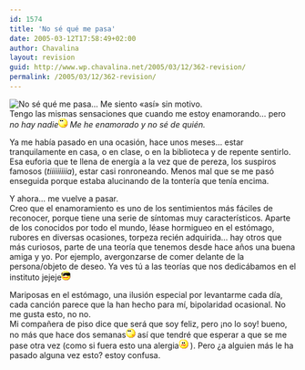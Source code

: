 ```yaml
---
id: 1574
title: 'No sé qué me pasa'
date: 2005-03-12T17:58:49+02:00
author: Chavalina
layout: revision
guid: http://www.wp.chavalina.net/2005/03/12/362-revision/
permalink: /2005/03/12/362-revision/
---
```

<img class="imgizqda" src="http://www.chavalina.net/imagenes/fotos/que-me-pasa.jpg" alt="No sé qué me pasa... " /> Me siento «as&iacute;» sin motivo.  
Tengo las mismas sensaciones que cuando me estoy enamorando… pero _no hay nadie_![emo](/imagenes/emoticonos/pensativo.gif) _Me he enamorado y no sé de quién._

Ya me hab&iacute;a pasado en una ocasión, hace unos meses… estar tranquilamente en casa, o en clase, o en la biblioteca y de repente sentirlo. Esa euforia que te llena de energ&iacute;a a la vez que de pereza, los suspiros famosos (_tiiiiiiiiia_), estar casi ronroneando. Menos mal que se me pasó enseguida porque estaba alucinando de la tonter&iacute;a que ten&iacute;a encima.

Y ahora… me vuelve a pasar.  
Creo que el enamoramiento es uno de los sentimientos más fáciles de reconocer, porque tiene una serie de s&iacute;ntomas muy caracter&iacute;sticos. Aparte de los conocidos por todo el mundo, léase hormigueo en el estómago, rubores en diversas ocasiones, torpeza recién adquirida… hay otros que más curiosos, parte de una teor&iacute;a que tenemos desde hace a&ntilde;os una buena amiga y yo. Por ejemplo, avergonzarse de comer delante de la persona/objeto de deseo. Ya ves t&uacute; a las teor&iacute;as que nos dedicábamos en el instituto jejeje![gafas](/imagenes/emoticonos/gafas.gif) 

Mariposas en el estómago, una ilusión especial por levantarme cada d&iacute;a, cada canción parece que la han hecho para m&iacute;, bipolaridad ocasional. No me gusta esto, no no.  
Mi compa&ntilde;era de piso dice que será que soy feliz, pero &iexcl;no lo soy! bueno, no más que hace dos semanas![emo](/imagenes/emoticonos/pensativo.gif) as&iacute; que tendré que esperar a que se me pase otra vez (como si fuera esto una alergia![emo](/imagenes/emoticonos/confuso.gif) ). Pero &iquest;a alguien más le ha pasado alguna vez esto? estoy confusa.